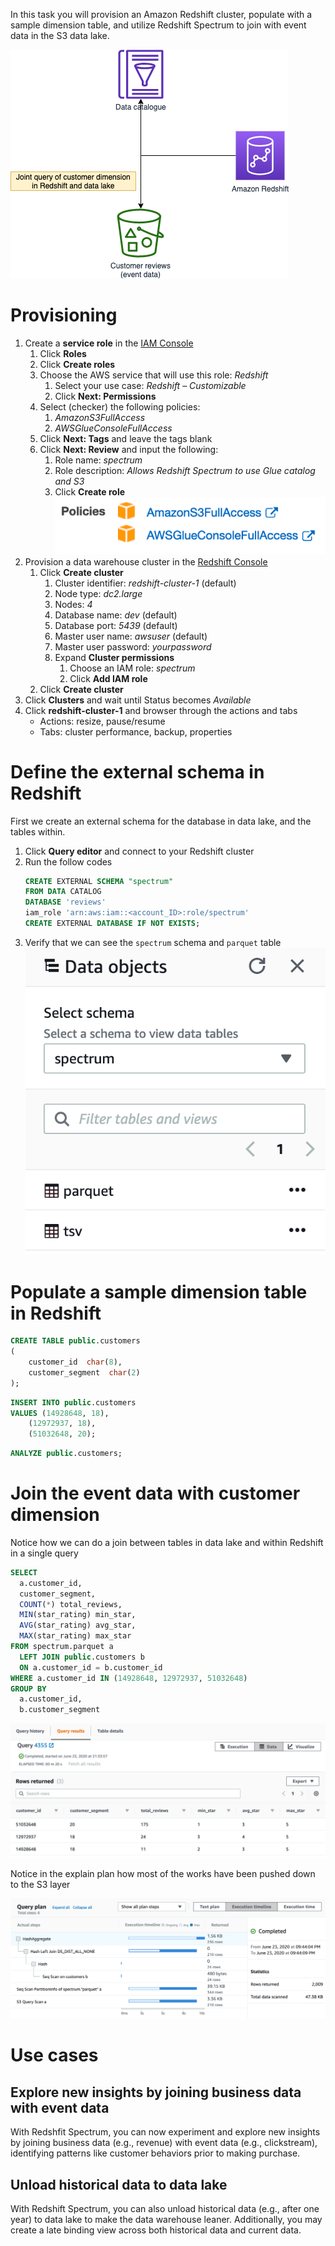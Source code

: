 In this task you will provision an Amazon Redshift cluster, populate with a sample dimension table, and utilize Redshift Spectrum to join with event data in the S3 data lake.

![08-datawarehousing](images/08_datawarehousing.png)

# Provisioning

1. Create a **service role** in the [IAM Console](https://console.aws.amazon.com/iam/home)
   1.  Click **Roles**
   2.  Click **Create roles**
   3.  Choose the AWS service that will use this role: *Redshift*
       1.  Select your use case: *Redshift – Customizable*
       2.  Click **Next: Permissions**
   4.  Select (checker) the following policies:
       1.  *AmazonS3FullAccess*
       2.  *AWSGlueConsoleFullAccess*
   5.  Click **Next: Tags** and leave the tags blank
   6.  Click **Next: Review** and input the following:
       1.  Role name: *spectrum*
       2.  Role description: *Allows Redshift Spectrum to use Glue catalog and S3*
       3.  Click **Create role**![iam-spectrum](images/iam-spectrum.png)
2.  Provision a data warehouse cluster in the [Redshift Console](https://console.aws.amazon.com/redshiftv2/)
    1.  Click **Create cluster**
        1.  Cluster identifier: *redshift-cluster-1* (default)
        2.  Node type: *dc2.large*
        3.  Nodes: *4*
        4.  Database name: *dev* (default)
        5.  Database port: *5439* (default)
        6.  Master user name: *awsuser* (default)
        7.  Master user password: *yourpassword*
        8.  Expand **Cluster permissions**
            1.  Choose an IAM role: *spectrum*
            2.  Click **Add IAM role**
    2.  Click **Create cluster**
3.  Click **Clusters** and wait until Status becomes *Available*
4.  Click **redshift-cluster-1** and browser through the actions and tabs
    * Actions: resize, pause/resume
    * Tabs: cluster performance, backup, properties

# Define the external schema in Redshift

First we create an external schema for the database in data lake, and the tables within.

1. Click **Query editor** and connect to your Redshift cluster
2. Run the follow codes
    ```sql
    CREATE EXTERNAL SCHEMA "spectrum"
    FROM DATA CATALOG
    DATABASE 'reviews'
    iam_role 'arn:aws:iam::<account_ID>:role/spectrum'
    CREATE EXTERNAL DATABASE IF NOT EXISTS;
    ```
3. Verify that we can see the `spectrum` schema and `parquet` table ![Redshift schema](images/redshift-schema.png)

# Populate a sample dimension table in Redshift

```sql
CREATE TABLE public.customers
(
    customer_id  char(8),
    customer_segment  char(2)
);
```

```sql
INSERT INTO public.customers
VALUES (14928648, 18),
    (12972937, 18),
    (51032648, 20);
```

```sql
ANALYZE public.customers;
```

# Join the event data with customer dimension

Notice how we can do a join between tables in data lake and within Redshift in a single query

```sql
SELECT
  a.customer_id,
  customer_segment,
  COUNT(*) total_reviews,
  MIN(star_rating) min_star,
  AVG(star_rating) avg_star,
  MAX(star_rating) max_star
FROM spectrum.parquet a
  LEFT JOIN public.customers b
  ON a.customer_id = b.customer_id
WHERE a.customer_id IN (14928648, 12972937, 51032648)
GROUP BY
  a.customer_id,
  b.customer_segment
```

![Redshift query result](images/redshift-queryresult.png)

Notice in the explain plan how most of the works have been pushed down to the S3 layer

![Redshift explain plan](images/redshift-explain.png)

# Use cases
## Explore new insights by joining business data with event data

With Redshfit Spectrum, you can now experiment and explore new insights by joining business data (e.g., revenue) with event data (e.g., clickstream), identifying patterns like customer behaviors prior to making purchase.

## Unload historical data to data lake

With Redshift Spectrum, you can also unload historical data (e.g., after one year) to data lake to make the data warehouse leaner. Additionally, you may create a late binding view across both historical data and current data.